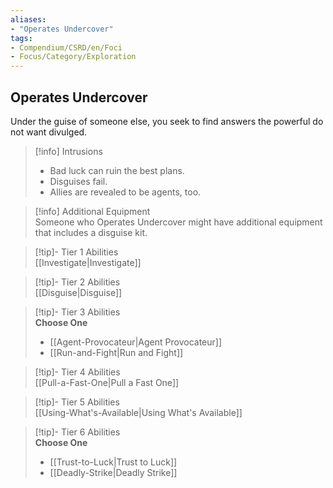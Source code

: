 ```yaml
---
aliases:
- "Operates Undercover"
tags:
- Compendium/CSRD/en/Foci
- Focus/Category/Exploration
---
```


  
## Operates Undercover  
Under the guise of someone else, you seek to find answers the powerful do not want divulged.  

>[!info] Intrusions  
>- Bad luck can ruin the best plans.  
>- Disguises fail.  
>- Allies are revealed to be agents, too.  

>[!info] Additional Equipment  
>Someone who Operates Undercover might have additional equipment that includes a disguise kit.  


>[!tip]- Tier 1 Abilities  
> [[Investigate|Investigate]]  


>[!tip]- Tier 2 Abilities  
> [[Disguise|Disguise]]  


>[!tip]- Tier 3 Abilities  
> **Choose One**  
>- [[Agent-Provocateur|Agent Provocateur]]  
>- [[Run-and-Fight|Run and Fight]]  


>[!tip]- Tier 4 Abilities  
> [[Pull-a-Fast-One|Pull a Fast One]]  


>[!tip]- Tier 5 Abilities  
> [[Using-What's-Available|Using What's Available]]  


>[!tip]- Tier 6 Abilities  
> **Choose One**  
>- [[Trust-to-Luck|Trust to Luck]]  
>- [[Deadly-Strike|Deadly Strike]]